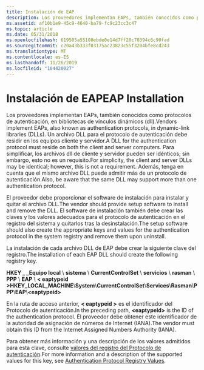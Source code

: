 ```yaml
---
title: Instalación de EAP
description: Los proveedores implementan EAPs, también conocidos como protocolos de autenticación, en bibliotecas de vínculos dinámicos (dll).
ms.assetid: af10b1e9-45c9-4640-ba79-fc9c23cc3c47
ms.topic: article
ms.date: 05/31/2018
ms.openlocfilehash: 619505a55108ebde0e14d7ff20c78394c6c90fad
ms.sourcegitcommit: c20a43b333f03175ac23823c55f3204bfe8cd243
ms.translationtype: MT
ms.contentlocale: es-ES
ms.lasthandoff: 11/26/2019
ms.locfileid: "104420027"
---
```

# <a name="eap-installation"></a><span data-ttu-id="2583f-103">Instalación de EAP</span><span class="sxs-lookup"><span data-stu-id="2583f-103">EAP Installation</span></span>

<span data-ttu-id="2583f-104">Los proveedores implementan EAPs, también conocidos como protocolos de autenticación, en bibliotecas de vínculos dinámicos (dll).</span><span class="sxs-lookup"><span data-stu-id="2583f-104">Vendors implement EAPs, also known as authentication protocols, in dynamic-link libraries (DLLs).</span></span> <span data-ttu-id="2583f-105">Un archivo DLL para el protocolo de autenticación debe residir en los equipos cliente y servidor.</span><span class="sxs-lookup"><span data-stu-id="2583f-105">A DLL for the authentication protocol must reside on both the client and server computers.</span></span> <span data-ttu-id="2583f-106">Para simplificar, los archivos dll de cliente y servidor pueden ser idénticos; sin embargo, esto no es un requisito.</span><span class="sxs-lookup"><span data-stu-id="2583f-106">For simplicity, the client and server DLLs may be identical; however, this is not a requirement.</span></span> <span data-ttu-id="2583f-107">Además, tenga en cuenta que el mismo archivo DLL puede admitir más de un protocolo de autenticación.</span><span class="sxs-lookup"><span data-stu-id="2583f-107">Also, be aware that the same DLL may support more than one authentication protocol.</span></span>

<span data-ttu-id="2583f-108">El proveedor debe proporcionar el software de instalación para instalar y quitar el archivo DLL.</span><span class="sxs-lookup"><span data-stu-id="2583f-108">The vendor should provide setup software to install and remove the DLL.</span></span> <span data-ttu-id="2583f-109">El software de instalación también debe crear las claves y los valores adecuados para el protocolo de autenticación en el registro del sistema y quitarlos tras la desinstalación.</span><span class="sxs-lookup"><span data-stu-id="2583f-109">The setup software should also create the appropriate keys and values for the authentication protocol in the system registry and remove them upon uninstall.</span></span>

<span data-ttu-id="2583f-110">La instalación de cada archivo DLL de EAP debe crear la siguiente clave del registro.</span><span class="sxs-lookup"><span data-stu-id="2583f-110">The installation of each EAP DLL should create the following registry key.</span></span>

<span data-ttu-id="2583f-111">**HKEY \_ \_Equipo local** \\ **sistema** \\ **CurrentControlSet** \\ **servicios** \\ **rasman** \\ **PPP** \\ **EAP** \\ **&lt; eaptypeid &gt;**</span><span class="sxs-lookup"><span data-stu-id="2583f-111">**HKEY\_LOCAL\_MACHINE**\\**System**\\**CurrentControlSet**\\**Services**\\**Rasman**\\**PPP**\\**EAP**\\**&lt;eaptypeid&gt;**</span></span>

<span data-ttu-id="2583f-112">En la ruta de acceso anterior, **&lt; eaptypeid &gt;** es el identificador del Protocolo de autenticación.</span><span class="sxs-lookup"><span data-stu-id="2583f-112">In the preceding path, **&lt;eaptypeid&gt;** is the ID of the authentication protocol.</span></span> <span data-ttu-id="2583f-113">El proveedor debe obtener este identificador de la autoridad de asignación de números de Internet (IANA).</span><span class="sxs-lookup"><span data-stu-id="2583f-113">The vendor must obtain this ID from the Internet Assigned Numbers Authority (IANA).</span></span>

<span data-ttu-id="2583f-114">Para obtener más información y una descripción de los valores admitidos para esta clave, consulte [valores del registro del Protocolo de autenticación](authentication-protocol-registry-values.md).</span><span class="sxs-lookup"><span data-stu-id="2583f-114">For more information and a description of the supported values for this key, see [Authentication Protocol Registry Values](authentication-protocol-registry-values.md).</span></span>

 

 




